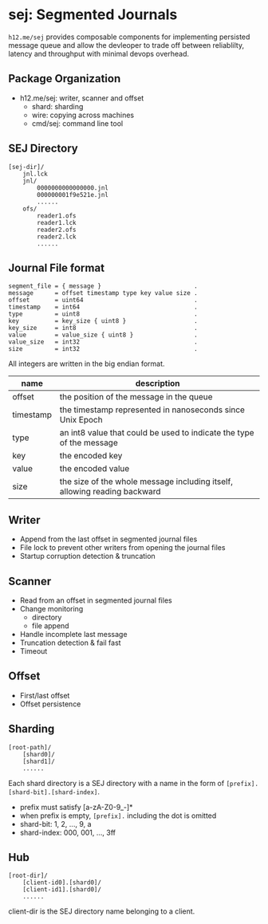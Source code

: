 sej: Segmented Journals
=======================

`h12.me/sej` provides composable components for implementing persisted message queue and allow the devleoper to trade off between reliablilty, latency and throughput with minimal devops overhead.

Package Organization
--------------------

* h12.me/sej: writer, scanner and offset
    * shard: sharding
    * wire: copying across machines
    * cmd/sej: command line tool

SEJ Directory
-------------

```
[sej-dir]/
    jnl.lck
    jnl/
        0000000000000000.jnl
        000000001f9e521e.jnl
        ......
    ofs/
        reader1.ofs
        reader1.lck
        reader2.ofs
        reader2.lck
        ......
```

Journal File format
-------------------

```
segment_file = { message }                          .
message      = offset timestamp type key value size .
offset       = uint64                               .
timestamp    = int64                                .
type         = uint8                                .
key          = key_size { uint8 }                   .
key_size     = int8                                 .
value        = value_size { uint8 }                 .
value_size   = int32                                .
size         = int32                                .
```

All integers are written in the big endian format.

 name      | description
--------   | -----------------------------------------------------------
 offset    | the position of the message in the queue
 timestamp | the timestamp represented in nanoseconds since Unix Epoch
 type      | an int8 value that could be used to indicate the type of the message
 key       | the encoded key
 value     | the encoded value
 size      | the size of the whole message including itself, allowing reading backward

Writer
------

* Append from the last offset in segmented journal files
* File lock to prevent other writers from opening the journal files
* Startup corruption detection & truncation

Scanner
-------

* Read from an offset in segmented journal files
* Change monitoring
    - directory
    - file append
* Handle incomplete last message
* Truncation detection & fail fast
* Timeout

Offset
------

* First/last offset
* Offset persistence

Sharding
--------

```
[root-path]/
    [shard0]/
    [shard1]/
    ......
```

Each shard directory is a SEJ directory with a name in the form of `[prefix].[shard-bit].[shard-index]`.

* prefix must satisfy [a-zA-Z0-9_\-]*
* when prefix is empty, `[prefix].` including the dot is omitted
* shard-bit: 1, 2, ..., 9, a
* shard-index: 000, 001, ..., 3ff


Hub
---

```
[root-dir]/
    [client-id0].[shard0]/
    [client-id1].[shard0]/
    ......
```

client-dir is the SEJ directory name belonging to a client.
